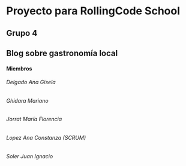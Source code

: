 # Proyecto para RollingCode School
## Grupo 4
## Blog sobre gastronomía local
#### Miembros
###### Delgado Ana Gisela
###### Ghidara Mariano
###### Jorrat María Florencia
###### Lopez Ana Constanza (SCRUM)
###### Soler Juan Ignacio
